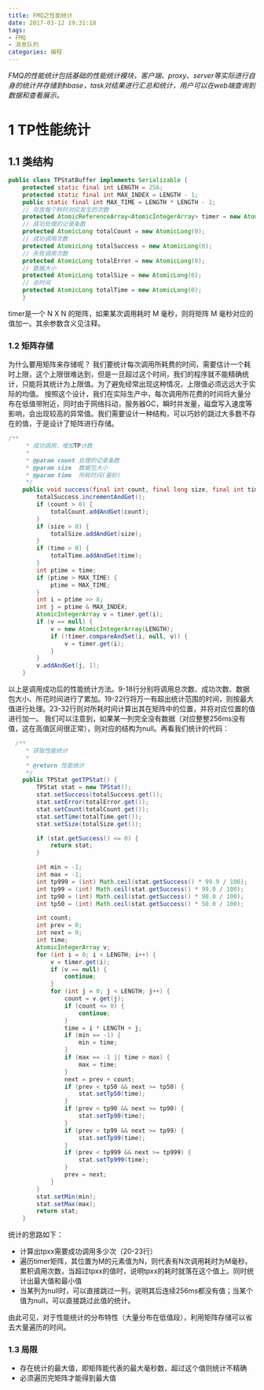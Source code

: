 ```yaml
---
title: FMQ之性能统计
date: 2017-03-12 19:31:18
tags:
- FMQ
- 消息队列
categories: 编程
---
```

*FMQ的性能统计包括基础的性能统计模块，客户端、proxy、server等实际进行自身的统计并存储到hbase，task对结果进行汇总和统计，用户可以在web端查询到数据和查看展示。*
<!--more-->

# 1 TP性能统计
## 1.1 类结构

```java
public class TPStatBuffer implements Serializable {
    protected static final int LENGTH = 256;
    protected static final int MAX_INDEX = LENGTH - 1;
    public static final int MAX_TIME = LENGTH * LENGTH - 1;
    // 存放每个耗时对应发生的次数
    protected AtomicReferenceArray<AtomicIntegerArray> timer = new AtomicReferenceArray<AtomicIntegerArray>(LENGTH);
    // 成功处理的记录条数
    protected AtomicLong totalCount = new AtomicLong(0);
    // 成功调用次数
    protected AtomicLong totalSuccess = new AtomicLong(0);
    // 失败调用次数
    protected AtomicLong totalError = new AtomicLong(0);
    // 数据大小
    protected AtomicLong totalSize = new AtomicLong(0);
    // 总时间
    protected AtomicLong totalTime = new AtomicLong(0);
    }
```
timer是一个 N X N 的矩阵，如果某次调用耗时 M 毫秒，则将矩阵 M 毫秒对应的值加一。其余参数含义见注释。

### 1.2 矩阵存储

为什么要用矩阵来存储呢？
我们要统计每次调用所耗费的时间，需要估计一个耗时上限，这个上限很难达到，但是一旦超过这个时间，我们的程序就不能精确统计，只能将其统计为上限值。为了避免经常出现这种情况，上限值必须远远大于实际的均值。
按照这个设计，我们在实际生产中，每次调用所花费的时间将大量分布在低值带附近，同时由于网络抖动，服务器GC，瞬时并发量，磁盘写入速度等影响，会出现较高的异常值。我们需要设计一种结构，可以巧妙的跳过大多数不存在的值，于是设计了矩阵进行存储。

```java
/**
     * 成功调用，增加TP计数
     *
     * @param count 处理的记录条数
     * @param size  数据包大小
     * @param time  所耗时间(毫秒)
     */
    public void success(final int count, final long size, final int time) {
        totalSuccess.incrementAndGet();
        if (count > 0) {
            totalCount.addAndGet(count);
        }
        if (size > 0) {
            totalSize.addAndGet(size);
        }
        if (time > 0) {
            totalTime.addAndGet(time);
        }
        int ptime = time;
        if (ptime > MAX_TIME) {
            ptime = MAX_TIME;
        }
        int i = ptime >> 8;
        int j = ptime & MAX_INDEX;
        AtomicIntegerArray v = timer.get(i);
        if (v == null) {
            v = new AtomicIntegerArray(LENGTH);
            if (!timer.compareAndSet(i, null, v)) {
                v = timer.get(i);
            }
        }
        v.addAndGet(j, 1);
    }
```

以上是调用成功后的性能统计方法。9-18行分别将调用总次数、成功次数、数据包大小、所花时间进行了累加。19-22行将万一有超出统计范围的时间，则按最大值进行处理。23-32行则对所耗时间计算出其在矩阵中的位置，并将对应位置的值进行加一。
我们可以注意到，如果某一列完全没有数据（对应整整256ms没有值，这在高值区间很正常），则对应的结构为null。再看我们统计的代码：

```java
  /**
     * 获取性能统计
     *
     * @return 性能统计
     */
    public TPStat getTPStat() {
        TPStat stat = new TPStat();
        stat.setSuccess(totalSuccess.get());
        stat.setError(totalError.get());
        stat.setCount(totalCount.get());
        stat.setTime(totalTime.get());
        stat.setSize(totalSize.get());

        if (stat.getSuccess() <= 0) {
            return stat;
        }

        int min = -1;
        int max = -1;
        int tp999 = (int) Math.ceil(stat.getSuccess() * 99.9 / 100);
        int tp99 = (int) Math.ceil(stat.getSuccess() * 99.0 / 100);
        int tp90 = (int) Math.ceil(stat.getSuccess() * 90.0 / 100);
        int tp50 = (int) Math.ceil(stat.getSuccess() * 50.0 / 100);

        int count;
        int prev = 0;
        int next = 0;
        int time;
        AtomicIntegerArray v;
        for (int i = 0; i < LENGTH; i++) {
            v = timer.get(i);
            if (v == null) {
                continue;
            }
            for (int j = 0; j < LENGTH; j++) {
                count = v.get(j);
                if (count <= 0) {
                    continue;
                }
                time = i * LENGTH + j;
                if (min == -1) {
                    min = time;
                }
                if (max == -1 || time > max) {
                    max = time;
                }
                next = prev + count;
                if (prev < tp50 && next >= tp50) {
                    stat.setTp50(time);
                }
                if (prev < tp90 && next >= tp90) {
                    stat.setTp90(time);
                }
                if (prev < tp99 && next >= tp99) {
                    stat.setTp99(time);
                }
                if (prev < tp999 && next >= tp999) {
                    stat.setTp999(time);
                }
                prev = next;
            }
        }
        stat.setMin(min);
        stat.setMax(max);
        return stat;
    }
```
统计的思路如下：

* 计算出tpxx需要成功调用多少次（20-23行）
* 遍历timer矩阵，其位置为M的元素值为N，则代表有N次调用耗时为M毫秒。累积调用次数，当超过tpxx的值时，说明tpxx的耗时就落在这个值上。同时统计出最大值和最小值
* 当某列为null时，可以直接跳过一列，说明其后连续256ms都没有值；当某个值为null，可以直接跳过此值的统计。

由此可见，对于性能统计的分布特性（大量分布在低值段），利用矩阵存储可以省去大量遍历的时间。

### 1.3 局限

* 存在统计的最大值，即矩阵能代表的最大毫秒数，超过这个值则统计不精确
* 必须遍历完矩阵才能得到最大值